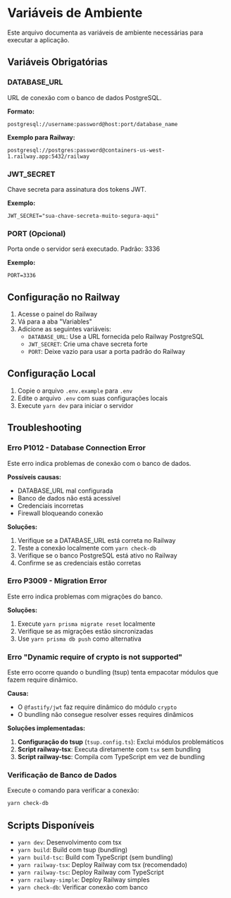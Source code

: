 # Variáveis de Ambiente

Este arquivo documenta as variáveis de ambiente necessárias para executar a aplicação.

## Variáveis Obrigatórias

### DATABASE_URL
URL de conexão com o banco de dados PostgreSQL.

**Formato:**
```
postgresql://username:password@host:port/database_name
```

**Exemplo para Railway:**
```
postgresql://postgres:password@containers-us-west-1.railway.app:5432/railway
```

### JWT_SECRET
Chave secreta para assinatura dos tokens JWT.

**Exemplo:**
```
JWT_SECRET="sua-chave-secreta-muito-segura-aqui"
```

### PORT (Opcional)
Porta onde o servidor será executado. Padrão: 3336

**Exemplo:**
```
PORT=3336
```

## Configuração no Railway

1. Acesse o painel do Railway
2. Vá para a aba "Variables"
3. Adicione as seguintes variáveis:
   - `DATABASE_URL`: Use a URL fornecida pelo Railway PostgreSQL
   - `JWT_SECRET`: Crie uma chave secreta forte
   - `PORT`: Deixe vazio para usar a porta padrão do Railway

## Configuração Local

1. Copie o arquivo `.env.example` para `.env`
2. Edite o arquivo `.env` com suas configurações locais
3. Execute `yarn dev` para iniciar o servidor

## Troubleshooting

### Erro P1012 - Database Connection Error
Este erro indica problemas de conexão com o banco de dados.

**Possíveis causas:**
- DATABASE_URL mal configurada
- Banco de dados não está acessível
- Credenciais incorretas
- Firewall bloqueando conexão

**Soluções:**
1. Verifique se a DATABASE_URL está correta no Railway
2. Teste a conexão localmente com `yarn check-db`
3. Verifique se o banco PostgreSQL está ativo no Railway
4. Confirme se as credenciais estão corretas

### Erro P3009 - Migration Error
Este erro indica problemas com migrações do banco.

**Soluções:**
1. Execute `yarn prisma migrate reset` localmente
2. Verifique se as migrações estão sincronizadas
3. Use `yarn prisma db push` como alternativa

### Erro "Dynamic require of crypto is not supported"
Este erro ocorre quando o bundling (tsup) tenta empacotar módulos que fazem require dinâmico.

**Causa:**
- O `@fastify/jwt` faz require dinâmico do módulo `crypto`
- O bundling não consegue resolver esses requires dinâmicos

**Soluções implementadas:**
1. **Configuração do tsup** (`tsup.config.ts`): Exclui módulos problemáticos
2. **Script railway-tsx**: Executa diretamente com `tsx` sem bundling
3. **Script railway-tsc**: Compila com TypeScript em vez de bundling

### Verificação de Banco de Dados
Execute o comando para verificar a conexão:
```bash
yarn check-db
```

## Scripts Disponíveis

- `yarn dev`: Desenvolvimento com tsx
- `yarn build`: Build com tsup (bundling)
- `yarn build-tsc`: Build com TypeScript (sem bundling)
- `yarn railway-tsx`: Deploy Railway com tsx (recomendado)
- `yarn railway-tsc`: Deploy Railway com TypeScript
- `yarn railway-simple`: Deploy Railway simples
- `yarn check-db`: Verificar conexão com banco 